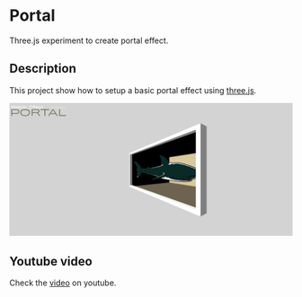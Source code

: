 # Portal

Three.js experiment to create portal effect.

## Description

This project show how to setup a basic portal effect using [three.js](https://threejs.org/).

![preview](./images/preview.jpg)

## Youtube video

Check the [video](https://youtu.be/MhnCVZc5f-8) on youtube.

